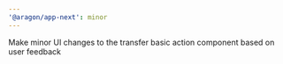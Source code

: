 ```yaml
---
'@aragon/app-next': minor
---
```


Make minor UI changes to the transfer basic action component based on user feedback
